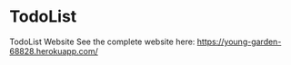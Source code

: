 # TodoList
TodoList Website
See the complete website here: https://young-garden-68828.herokuapp.com/
